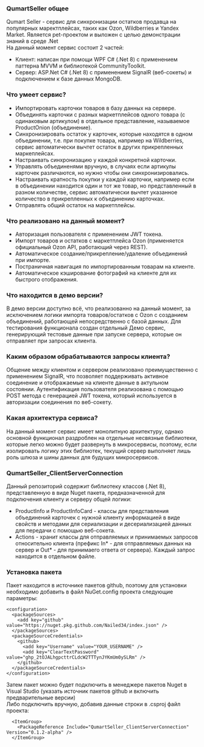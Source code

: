 ### QumartSeller общее<br/>
Qumart Seller - сервис для синхронизации остатков продавца на популярных маректплейсах, таких как Ozon, Wildberries и Yandex Market. Является pet-проектом и выложен с целью демонстрации знаний в среде .Net</br>
На данный момент сервис состоит 2 частей:
- Клиент: написан при помощи WPF C# (.Net 8) с применением паттерна MVVM и библиотекой CommunityToolkit.
- Сервер: ASP.Net C# (.Net 8) с применением SignalR (веб-сокеты) и подключением к базе данных MongoDB.

### Что умеет сервис?<br/>
- Импортировать карточки товаров в базу данных на сервере.
- Объединять карточки с разных маркетплейсов одного товара (с одинаковым артикулом) в отдельное представление, называемое ProductOnion (объединение).
- Синхронизировать остаток у карточек, которые находятся в одном объединении, т.е. при покупке товара, например на Wildberries, сервис автоматически вычтет остаток в других прикрепленных маркеплейсах.
- Настраивать синхронизацию у каждой конкретной карточки.
- Управлять объединенями вручную, в случаях если артикулы карточек различаются, но нужно чтобы они синхронизировались.
- Настраивать кратность покупки у каждой карточки, например если в объединении находится один и тот же товар, но представленный в разном количестве, сервис автоматически вычтет указанное количество в прикрепленных к объединению карточках.
- Отправлять общий остаток на маркетплейсы.

### Что реализовано на данный момент?<br/>
- Авторизация пользователя с применением JWT токена.
- Импорт товаров и остатков с маркетплейса Ozon (применяется официальный Ozon API, работающий через REST).
- Автоматическое создание/прикрепление/удаление объединений при импорте.
- Постраничная навигация по импортированным товарам на клиенте.
- Автоматическое кэширование фотографий на клиенте для их быстрого отображения.

### Что находится в демо версии?<br/>
В демо версии доступно всё, что реализованно на данный момент, за исключением логики импорта товаров/остатков с Ozon с созданием объединений, работающей непосредственно с базой данных.
Для тестирования функционала создан отдельный Демо сервис, генерирующий тестовые данные при запуске сервера, которые он отправляет при запросах клиента.

### Каким образом обрабатываются запросы клиента?<br/>
Общение между клиентом и сервером реализовано преимущественно с применением SignalR, что позволяет поддерживать активное соединение и отображаемые на клиенте данные в актульном состоянии.
Аутентификация пользователя реализована с помощью POST метода с генерацией JWT токена, который используется в авторизации соединения по веб-сокету.

### Какая архитектура сервиса?<br/>
На данный момент сервис имеет монолитную архитектуру, однако основной функционал раздроблен на отдельные несвязные библиотеки, которые легко можно будет развернуть в микросервисы, поэтому, если изолировать логику этих библиотек, текущий сервер
выполняет лишь роль шлюза и шины данных для будущих микросервисов.

### QumartSeller_ClientServerConnection
Данный репозиторий содержит библиотеку классов (.Net 8), представленную в виде Nuget пакета, предназначенной для подключения клиенту и серверу общей логики:<br/>
- ProductInfo и ProductInfoCard - классы для представления объединений карточек с нужной клиенту информацией в виде свойств и методами для сериализации и десериализацией данных для передачи с помощью веб-сокета.
- Actions - хранит классы для отправляемых и принимаемых запросов относительно клиента (префикс In* - для отправляемых данных на сервер и Out* - для принимаего ответа от сервера). Каждый запрос находится в отдельном файле.

### Установка пакета <br/>
Пакет находится в источнике пакетов github, поэтому для установки необходимо добавить в файл NuGet.config проекта следующие параметры:<br/>
```
<configuration>
  <packageSources>
    <add key="github" value="https://nuget.pkg.github.com/Nailed34/index.json" />
  </packageSources>
  <packageSourceCredentials>
    <github>
      <add key="Username" value="YOUR_USERNAME" />
      <add key="ClearTextPassword" value="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" />
    </github>
  </packageSourceCredentials>
</configuration>
```
Затем пакет можно будет подключить в менеджере пакетов Nuget в Visual Studio (указать источник пакетов github и включить предварительные версии)<br/>
Либо подключить вручную, добавив данные строки в .csproj файл проекта:<br/>
```
  <ItemGroup>
    <PackageReference Include="QumartSeller_ClientServerConnection" Version="0.1.2-alpha" />
  </ItemGroup>
```
